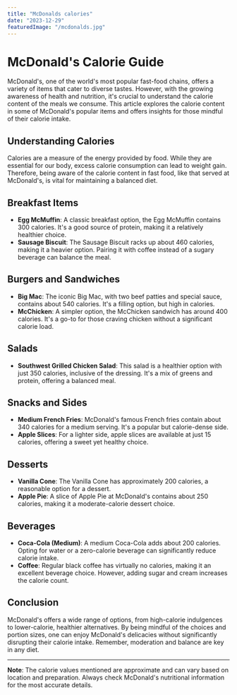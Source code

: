 ```yaml
---
title: "McDonalds calories"
date: "2023-12-29"
featuredImage: "/mcdonalds.jpg"
---
```


# McDonald's Calorie Guide

McDonald's, one of the world's most popular fast-food chains, offers a variety of items that cater to diverse tastes. However, with the growing awareness of health and nutrition, it's crucial to understand the calorie content of the meals we consume. This article explores the calorie content in some of McDonald's popular items and offers insights for those mindful of their calorie intake.

## Understanding Calories

Calories are a measure of the energy provided by food. While they are essential for our body, excess calorie consumption can lead to weight gain. Therefore, being aware of the calorie content in fast food, like that served at McDonald's, is vital for maintaining a balanced diet.

## Breakfast Items

- **Egg McMuffin**: A classic breakfast option, the Egg McMuffin contains 300 calories. It's a good source of protein, making it a relatively healthier choice.
- **Sausage Biscuit**: The Sausage Biscuit racks up about 460 calories, making it a heavier option. Pairing it with coffee instead of a sugary beverage can balance the meal.

## Burgers and Sandwiches

- **Big Mac**: The iconic Big Mac, with two beef patties and special sauce, contains about 540 calories. It's a filling option, but high in calories.
- **McChicken**: A simpler option, the McChicken sandwich has around 400 calories. It's a go-to for those craving chicken without a significant calorie load.

## Salads

- **Southwest Grilled Chicken Salad**: This salad is a healthier option with just 350 calories, inclusive of the dressing. It's a mix of greens and protein, offering a balanced meal.

## Snacks and Sides

- **Medium French Fries**: McDonald's famous French fries contain about 340 calories for a medium serving. It's a popular but calorie-dense side.
- **Apple Slices**: For a lighter side, apple slices are available at just 15 calories, offering a sweet yet healthy choice.

## Desserts

- **Vanilla Cone**: The Vanilla Cone has approximately 200 calories, a reasonable option for a dessert.
- **Apple Pie**: A slice of Apple Pie at McDonald's contains about 250 calories, making it a moderate-calorie dessert choice.

## Beverages

- **Coca-Cola (Medium)**: A medium Coca-Cola adds about 200 calories. Opting for water or a zero-calorie beverage can significantly reduce calorie intake.
- **Coffee**: Regular black coffee has virtually no calories, making it an excellent beverage choice. However, adding sugar and cream increases the calorie count.

## Conclusion

McDonald's offers a wide range of options, from high-calorie indulgences to lower-calorie, healthier alternatives. By being mindful of the choices and portion sizes, one can enjoy McDonald's delicacies without significantly disrupting their calorie intake. Remember, moderation and balance are key in any diet.

---

**Note**: The calorie values mentioned are approximate and can vary based on location and preparation. Always check McDonald's nutritional information for the most accurate details.
